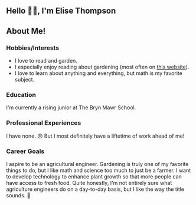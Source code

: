 ## Hello 👋🏾, I'm Elise Thompson

## About Me!

### Hobbies/Interests
- I love to read and garden.
- I especially enjoy reading about gardening (most often on [this website](https://www.almanac.com/)).
- I love to learn about anything and everything, but math is my favorite subject.

### Education
I'm currently a rising junior at The Bryn Mawr School.

### Professional Experiences
I have none. 😞 But I most definitely have a liftetime of work ahead of me!

### Career Goals
I aspire to be an agricultural engineer. Gardening is truly one of my favorite things to do, but I like math and science too much to just be a farmer. I want to develop technology to enhance plant growth so that more people can have access to fresh food. Quite honestly, I'm not entirely sure what agriculture engineers do on a day-to-day basis, but I like the way the title sounds. 🙂
